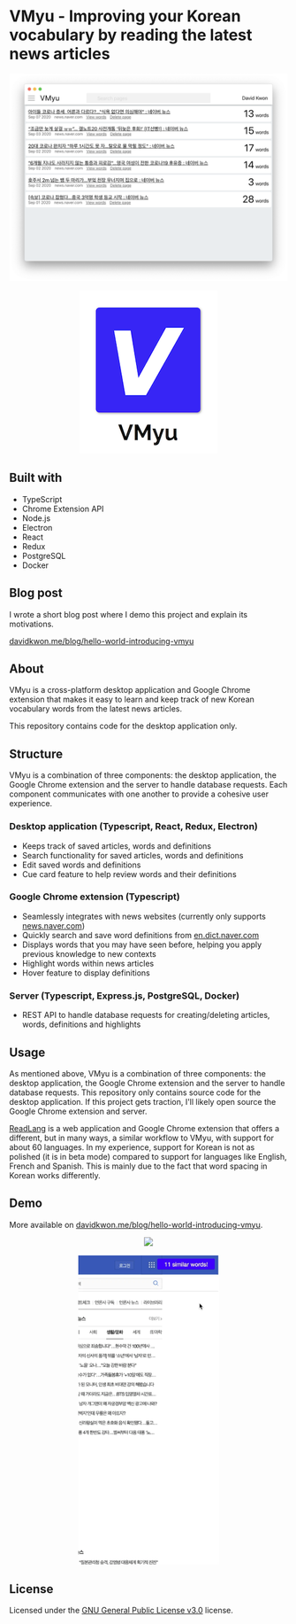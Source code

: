 # VMyu - Improving your Korean vocabulary by reading the latest news articles

<p align='center'>
    <img src ='docs/img/vmyu_screenshot.png'>
</p>
<p align='center'>
    <img src ='docs/img/logo_small.png'>
</p>

## Built with
- TypeScript
- Chrome Extension API
- Node.js
- Electron
- React
- Redux
- PostgreSQL
- Docker

## Blog post
I wrote a short blog post where I demo this project and explain its motivations.

[davidkwon.me/blog/hello-world-introducing-vmyu](https://davidkwon.me/blog/hello-world-introducing-vmyu)

## About
VMyu is a cross-platform desktop application and Google Chrome extension that makes it
easy to learn and keep track of new Korean vocabulary words from the latest news articles.

This repository contains code for the desktop application only.

## Structure
VMyu is a combination of three components: the desktop application, the Google Chrome
extension and the server to handle database requests. Each component communicates
with one another to provide a cohesive user experience.

### Desktop application (Typescript, React, Redux, Electron)
 - Keeps track of saved articles, words and definitions
 - Search functionality for saved articles, words and definitions
 - Edit saved words and definitions
 - Cue card feature to help review words and their definitions

### Google Chrome extension (Typescript)
 - Seamlessly integrates with news websites (currently only supports [news.naver.com](https://news.naver.com))
 - Quickly search and save word definitions from [en.dict.naver.com](https://en.dict.naver.com/#/main)
 - Displays words that you may have seen before, helping you apply previous knowledge to new contexts
 - Highlight words within news articles
 - Hover feature to display definitions

### Server (Typescript, Express.js, PostgreSQL, Docker)
 - REST API to handle database requests for creating/deleting articles, words, definitions and highlights

## Usage
As mentioned above, VMyu is a combination of three components: the desktop application,
the Google Chrome extension and the server to handle database requests.
This repository only contains source code for the desktop application.
If this project gets traction, I'll likely open source the Google Chrome extension and server.

[ReadLang](https://readlang.com) is a web application and Google Chrome extension that
offers a different, but in many ways, a similar workflow to VMyu, with support for about 60 languages.
In my experience, support for Korean is not as polished (it is in beta mode) compared
to support for languages like English, French and Spanish.
This is mainly due to the fact that word spacing in Korean works differently.

## Demo
More available on [davidkwon.me/blog/hello-world-introducing-vmyu](https://davidkwon.me/blog/hello-world-introducing-vmyu).
<p align='center'>
    <img src ='docs/img/1.gif'>
</p>
<p align='center'>
    <img width='255' src ='docs/img/2.gif'>
</p>

## License
Licensed under the [GNU General Public License v3.0](LICENSE.md) license.